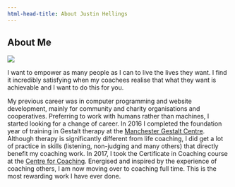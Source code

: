 ```yaml
---
html-head-title: About Justin Hellings
---
```

## About Me

<div class="about-justin-hellings-flex-container">
    <div class="box">
        <img src="/img/justin-hellings-photo.jpg">
    </div>
    <div class="box">
        <p>I want to empower as many people as I can to live the lives they want. I find it incredibly satisfying when my coachees realise that what they want is achievable and I want to do this for you.</p>
        <p>My previous career was in computer programming and website development, mainly for community and charity organisations and cooperatives. Preferring to work with humans rather than machines, I started looking for a change of career. In 2016  I completed the foundation year of training in Gestalt therapy at the <a href="//mgc.org.uk">Manchester Gestalt Centre</a>. Although therapy is significantly different from life coaching, I did get a lot of practice in skills (listening, non-judging and many others) that directly benefit my coaching work. In 2017, I took the Certificate in Coaching course at the <a href="//www.centreforcoaching.com/">Centre for Coaching</a>. Energised and inspired by the experience of coaching others, I am now moving over to coaching full time. This is the most rewarding work I have ever done.</p>
    </div>
</div>